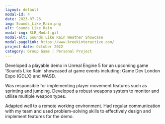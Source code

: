 ```yaml
---
layout: default
modal-id: 4
date: 2023-07-26
img: Sounds_Like_Rain.png
alt: Sounds Like Rain
modal-img: SLR_Modal.gif
modal-alt: Sounds Like Rain Weather Showcase
modal-pagelink: https://www.kreekinteractive.com/
project-date: October 2022
category: Group Game | Personal Project
---
```

Developed a playable demo in Unreal Engine 5 for an upcoming game ‘Sounds Like Rain’ showcased at game events including: Game Dev London Expo (GDLX) and WASD.

Was responsible for implementing player movement features such as sprinting and jumping. Developed a robust weapons system to monitor and utilise multiple weapon types.

Adapted well to a remote working environment. Had regular communication with my team and used problem-solving skills to effectively design and implement features for the demo.